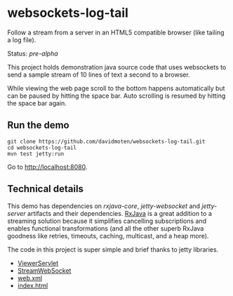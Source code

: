websockets-log-tail
===================

Follow a stream from a server in an HTML5 compatible browser (like tailing a log file).

Status: *pre-alpha*

This project holds demonstration java source code that uses 
websockets to send a sample stream of 10 lines of text a second
to a browser. 

While viewing the web page scroll to the bottom 
happens automatically but can be paused by hitting the space bar.
Auto scrolling is resumed by hitting the space bar again.

Run the demo
----------------

    git clone https://github.com/davidmoten/websockets-log-tail.git
    cd websockets-log-tail
    mvn test jetty:run
    
Go to [http://localhost:8080](http://localhost:8080).

Technical details
---------------------
This demo has dependencies on *rxjava-core*, *jetty-websocket* and *jetty-server* 
artifacts and their dependencies. [RxJava](https://github.com/Netflix/RxJava/wiki) 
is a great addition to a streaming solution because it simplifies cancelling 
subscriptions and enables functional transformations (and all the other superb 
RxJava goodness like retries, timeouts, caching, multicast, and a heap more). 

The code in this project is super simple and brief thanks to jetty libraries.

* [ViewerServlet](https://github.com/davidmoten/websockets-log-tail/blob/master/src/main/java/com/github/davidmoten/websocket/ViewerServlet.java) 
* [StreamWebSocket](https://github.com/davidmoten/websockets-log-tail/blob/master/src/main/java/com/github/davidmoten/websocket/StreamWebSocket.java)
* [web.xml](https://github.com/davidmoten/websockets-log-tail/blob/master/src/main/webapp/WEB-INF/web.xml)
* [index.html](https://github.com/davidmoten/websockets-log-tail/blob/master/src/main/webapp/index.html)
